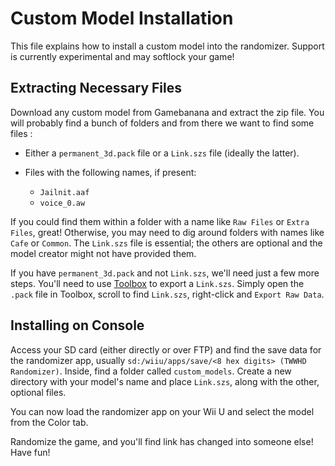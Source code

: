 # Custom Model Installation

This file explains how to install a custom model into the randomizer. Support is
currently experimental and may softlock your game!

## Extracting Necessary Files

Download any custom model from Gamebanana and extract the zip file. You will
probably find a bunch of folders and from there we want to find some files :

- Either a `permanent_3d.pack` file or a `Link.szs` file (ideally the latter).

- Files with the following names, if present:
  - `Jailnit.aaf`
  - `voice_0.aw`

If you could find them within a folder with a name like `Raw Files` or
`Extra Files`, great! Otherwise, you may need to dig around folders with names
like `Cafe` or `Common`. The `Link.szs` file is essential; the others are
optional and the model creator might not have provided them.

If you have `permanent_3d.pack` and not `Link.szs`, we'll need just a few more
steps. You'll need to use
[Toolbox](https://github.com/KillzXGaming/Switch-Toolbox/releases/tag/Final) to
export a `Link.szs`. Simply open the `.pack` file in Toolbox, scroll to find
`Link.szs`, right-click and `Export Raw Data`.

## Installing on Console

Access your SD card (either directly or over FTP) and find the save data for the
randomizer app, usually `sd:/wiiu/apps/save/<8 hex digits> (TWWHD Randomizer)`.
Inside, find a folder called `custom_models`. Create a new directory with your
model's name and place `Link.szs`, along with the other, optional files.

You can now load the randomizer app on your Wii U and select the model from the
Color tab.

Randomize the game, and you'll find link has changed into someone else! Have
fun!

